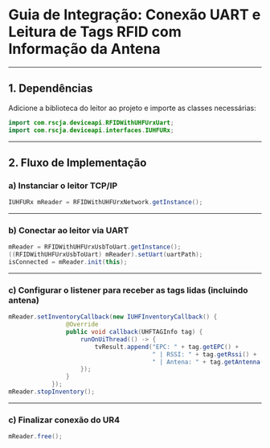 # Guia de Integração: Conexão UART e Leitura de Tags RFID com Informação da Antena

---

## 1. Dependências

Adicione a biblioteca do leitor ao projeto e importe as classes necessárias:

```java
import com.rscja.deviceapi.RFIDWithUHFUrxUart;
import com.rscja.deviceapi.interfaces.IUHFURx;
```

---

## 2. Fluxo de Implementação

### a) Instanciar o leitor TCP/IP

```java
IUHFURx mReader = RFIDWithUHFUrxNetwork.getInstance();
```

---

### b) Conectar ao leitor via UART

```java
mReader = RFIDWithUHFUrxUsbToUart.getInstance();
((RFIDWithUHFUrxUsbToUart) mReader).setUart(uartPath);
isConnected = mReader.init(this);
```

---

### c) Configurar o listener para receber as tags lidas (incluindo antena)

```java
mReader.setInventoryCallback(new IUHFInventoryCallback() {
                @Override
                public void callback(UHFTAGInfo tag) {
                    runOnUiThread(() -> {
                        tvResult.append("EPC: " + tag.getEPC() +
                                        " | RSSI: " + tag.getRssi() +
                                        " | Antena: " + tag.getAntenna() + "\n");
                    });
                }
            });
mReader.stopInventory();
```
---

### c) Finalizar conexão do UR4

```java
mReader.free();
```
